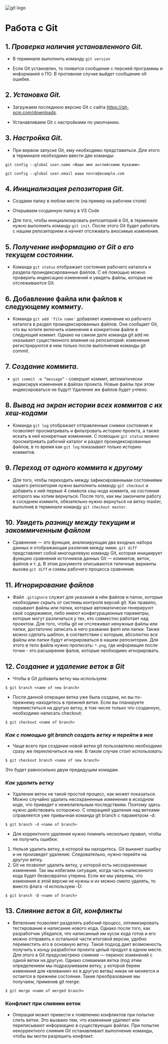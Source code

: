 ![git logo](gitlogo.png)
# Работа с Git

## 1. *Проверка наличия установленного Git.*

 * В терминале выполнить команду `git version`

 * Если Git установлен, то появится сообщение с персией программы и информаией о ПО. В противном случае выйдет сообщение об ошибке.

 ## 2. *Установка Git.*

* Загружаем последнюю версию Git с сайта https://git-scm.com/downloads.

* Устанавливаем Git с настройками по умолчанию.

## 3. *Настройка Git.*

* При вервом запуске Git, ему необходимо представиться. Для этого в терминале необходимо ввести две команды:
```
git config --global user.name «Ваше имя английскими буквами»

git config --global user.email ваша почта@example.com
```

## 4. *Инициализация репозитория Git.*

* Создаем папку в любом месте (на пример на рабочем столе)

* Открываем созданную папку в VS Code
* Для того, чтобы инициализировать репозиторий в Git, в терминале нужно выполнить команду `git init`. После этого Git будет работать с нашим репозиторием и начнет отслживать вносимые изменения.

## 5. *Получение информацию от Git о его текущем состоянии.*

* Команда `git status` отображает состояние рабочего каталога и раздела проиндексированных файлов. С её помощью можно проверить индексацию изменений и увидеть файлы, которые не отслеживаются Git. 

## 6. Добавление файла или файлов к следующему коммиту.

* Команда `git add 'file name'` добавляет изменение из рабочего каталога в раздел проиндексированных файлов. Она сообщает Git, что вы хотите включить изменения в конкретном файле в следующий коммит. Однако на самом деле команда git add не оказывает существенного влияния на репозиторий: изменения регистрируются в нем только после выполнения команды git commit.

## 7. *Создание коммита.*

* `git commit -m “message”` -  совершит коммит, автоматически индексируя изменения в файлах проекта. Новые файлы при этом индексироваться не будут! Удаление же файлов будет учтено.

## 8. *Вывод на экран истории всех коммитов с их хеш-кодами*

* Команда `git log` отображает отправленные снимки состояния и позволяет просматривать и фильтровать историю проекта, а также искать в ней конкретные изменения. С помощью `git status` можно просматривать рабочий каталог и раздел проиндексированных файлов, в то время как `git log` показывает только историю коммитов.

## 9. *Переход от одного коммита к другому*

* Для того, чтобы переходить между зафиксированными состояниями нашего репозитория нужно выполнить команду `git checkout` и добавить к ней первые 4 символа хэш-кода коммита, на состояния которого мы хотим вернуться. После того, как мы закончили работу в соседнем коммите, обязательно нужно вернуться на ветку master, выполнив в терминале команду `git checkout master`.

## 10. *Увидеть разницу между текущим и закоммиченным файлом*

* Сравнение — это функция, анализирующая два входных набора данных и отображающая различия между ними. `git diff` представляет собой многоцелевую команду Git, которая инициирует функцию сравнения источников данных Git — коммитов, веток, файлов и т. д. В этом документе описываются типичные варианты вызова `git diff` и схемы рабочего процесса сравнения.

## 11. *Игнорирование файлов*

* Файл `.gitignore` служит для указания в нём файлов и папок, которые необходимо скрыть от системы контроля версий git. Как правило, скрывают файлы или папки, которые автоматически генерируют своё содержимое, либо имеют конфигурационные параметры, которые могут различаться у тех, кто совместно работает над проектом. Для того, чтобы git не отслеживал ненужные файлы или папки, достаточно записать в него развание фалп или папки. Также можно сделать шаблон, в соответствии с которым, абсолютно все файлы или папки будут игнорироваться в нашем репозитории. Для этого в тело файла нужно прописать: `*.png`, где информация после точки - это расширение фалов, которые необходимо игнорировать.

## 12. *Создание и удаление веток в Git*

* Чтобы в Git добавить ветку мы используем:

```
$ git branch <name of new branch>
```

* После данной операции ветка уже была создана, но вы по-прежнему находитесь в прежней ветке. Если вы планируете переместиться на другую ветку, в том числе только что созданную, необходимо написать checkout:

```
$ git checkout <name of branch>
```

### *Как с помощью git branch создать ветку и перейти в нее*

* Чаще всего при создании новой ветки git пользователю необходимо сразу же переключиться на нее. В таком случае стоит использовать:

```
$ git checkout branch <name of new branch> 
```
Это будет равносильно двум предидущим комадам.

### *Как удалить ветку*
* Удаление веток не такой простой процесс, как может показаться. Можно случайно удалить несохраненные изменения в исходном коде, что приведет к нежелательным последствиям. Поэтому здесь нужно действовать осторожно. С операцией удаления над ветками справляется уже привычная команда git branch с параметром -d:

```
$ git branch -d <name of branch>
```

* Для корректного удаления нужно помнить несколько правил, чтобы не получить ошибки:

1. Нельзя удалить ветку, в которой вы находитесь. Git выкинет ошибку и не произведет удаление. Следовательно, нужно перейти на другую ветку.
2. Git не позволит удалить ветку, у которой есть несохраненные изменения. Так мы избегаем ситуации, когда часть написанного кода будет безвозвратно утеряна. Если же мы уверены, что изменения в этой версии не нужны и их можно смело удалять, то вместо флага -d используем -D:

```
$ git branch -D <name of branch>
```

## 13. *Слияние веток в Git, конфликты*

* Ветвление позволяет разделять рабочий процесс, оптимизировать тестирование и написание нового кода. Однако после того, как разработчик убедился, что написанный им кусок кода готов и его можно отправить к остальной части итоговой версии, удобно переместить его в основную ветку. Такой подход дает возможность получить к концу разработки проекта целый продукт в одном месте.
Для этого в Git предусмотрено слияние — перенос изменений с одной ветки на другую. Однако сливаемая ветка (под этим определением мы подразумеваем ветку, у которой берем изменения для «вливания» их в другую ветвь) никак не меняется и остается в прежнем состоянии. Такие преобразования мы получаем, применив git merge:

```
$ git merge <name of merged branch>
```

### Конфликт при слиянии веток

* Операция может привести к появлению конфликтов при попытке слить ветки. Это вызвано тем, что изменения удаляют или переписывают информацию в существующих файлах. При попытке некорректного слияния Git останавливает выполнение команды, чтобы вы могли разрешить конфликт.